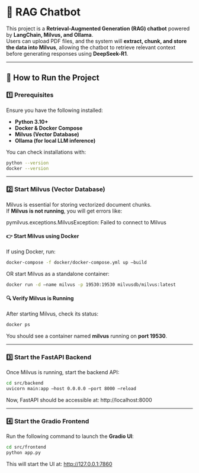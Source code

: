 # 🧠 RAG Chatbot

This project is a **Retrieval-Augmented Generation (RAG) chatbot** powered by **LangChain, Milvus, and Ollama**.  
Users can upload PDF files, and the system will **extract, chunk, and store the data into Milvus**, allowing the chatbot to retrieve relevant context before generating responses using **DeepSeek-R1**.

---

## 🚀 **How to Run the Project**

### **1️⃣ Prerequisites**
Ensure you have the following installed:
- **Python 3.10+**
- **Docker & Docker Compose**
- **Milvus (Vector Database)**
- **Ollama (for local LLM inference)**

You can check installations with:
```sh
python --version
docker --version
```
---
### **2️⃣ Start Milvus (Vector Database)**
Milvus is essential for storing vectorized document chunks.  
If **Milvus is not running**, you will get errors like:

pymilvus.exceptions.MilvusException: Failed to connect to Milvus

#### 👉 Start Milvus using Docker
If using Docker, run:
```sh
docker-compose -f docker/docker-compose.yml up –build
```
OR start Milvus as a standalone container:
```sh
docker run -d –name milvus -p 19530:19530 milvusdb/milvus:latest
```

#### 🔍 Verify Milvus is Running
After starting Milvus, check its status:
```sh
docker ps
```
You should see a container named **milvus** running on **port 19530**.

---

### 3️⃣ Start the FastAPI Backend
Once Milvus is running, start the backend API:
```sh
cd src/backend
uvicorn main:app –host 0.0.0.0 –port 8000 –reload
```

Now, FastAPI should be accessible at:
http://localhost:8000

---

### 4️⃣ Start the Gradio Frontend
Run the following command to launch the **Gradio UI**:
```sh
cd src/frontend
python app.py
```
This will start the UI at:
http://127.0.0.1:7860